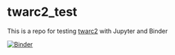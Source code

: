 # twarc2_test
This is a repo for testing [twarc2](https://twarc-project.readthedocs.io/en/latest/twarc2/) with Jupyter and Binder

[![Binder](https://notebooks.gesis.org/binder/badge_logo.svg)](https://notebooks.gesis.org/binder/v2/gh/jobreu/twarc2_test/main?urlpath=lab)
